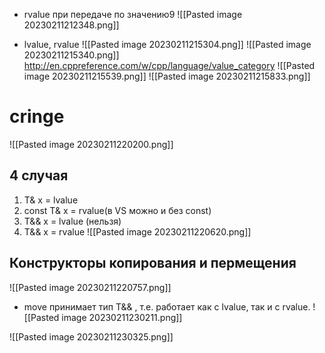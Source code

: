 - rvalue при передаче по значению9
![[Pasted image 20230211212348.png]]

- lvalue, rvalue
![[Pasted image 20230211215304.png]]
![[Pasted image 20230211215340.png]]
http://en.cppreference.com/w/cpp/language/value_category
![[Pasted image 20230211215539.png]]
![[Pasted image 20230211215833.png]]


# cringe
![[Pasted image 20230211220200.png]]

## 4 случая
1. T& x = lvalue
2. const T& x = rvalue(в VS можно и без const)
3. T&& x = lvalue (нельзя)
4. T&& x = rvalue
![[Pasted image 20230211220620.png]]

## Конструкторы копирования и пермещения
![[Pasted image 20230211220757.png]]

- move принимает тип T&& , т.е. работает как с lvalue, так и с rvalue.
![[Pasted image 20230211230211.png]]

![[Pasted image 20230211230325.png]]
